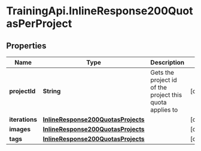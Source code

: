 # TrainingApi.InlineResponse200QuotasPerProject

## Properties
Name | Type | Description | Notes
------------ | ------------- | ------------- | -------------
**projectId** | **String** | Gets the project id of the project this quota applies to | [optional] 
**iterations** | [**InlineResponse200QuotasProjects**](InlineResponse200QuotasProjects.md) |  | [optional] 
**images** | [**InlineResponse200QuotasProjects**](InlineResponse200QuotasProjects.md) |  | [optional] 
**tags** | [**InlineResponse200QuotasProjects**](InlineResponse200QuotasProjects.md) |  | [optional] 


